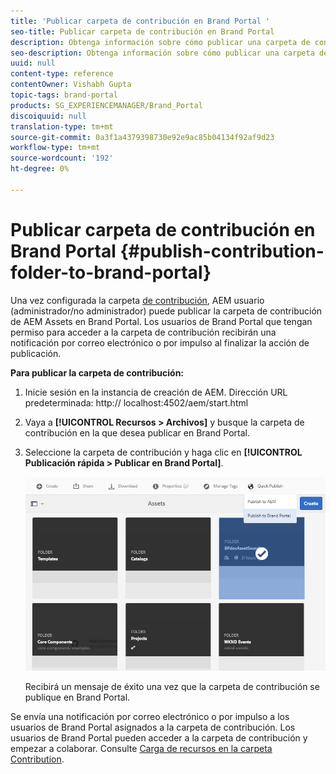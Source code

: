 ```yaml
---
title: 'Publicar carpeta de contribución en Brand Portal '
seo-title: Publicar carpeta de contribución en Brand Portal
description: Obtenga información sobre cómo publicar una carpeta de contribución de AEM Assets a Brand Portal en Brand Portal 6.4.5.
seo-description: Obtenga información sobre cómo publicar una carpeta de contribución de AEM Assets a Brand Portal en Brand Portal 6.4.5.
uuid: null
content-type: reference
contentOwner: Vishabh Gupta
topic-tags: brand-portal
products: SG_EXPERIENCEMANAGER/Brand_Portal
discoiquuid: null
translation-type: tm+mt
source-git-commit: 0a3f1a4379398730e92e9ac85b04134f92af9d23
workflow-type: tm+mt
source-wordcount: '192'
ht-degree: 0%

---
```



# Publicar carpeta de contribución en Brand Portal {#publish-contribution-folder-to-brand-portal}

Una vez configurada la carpeta [de contribución](brand-portal-configure-contribution-folder-properties.md), AEM usuario (administrador/no administrador) puede publicar la carpeta de contribución de AEM Assets en Brand Portal. Los usuarios de Brand Portal que tengan permiso para acceder a la carpeta de contribución recibirán una notificación por correo electrónico o por impulso al finalizar la acción de publicación.


**Para publicar la carpeta de contribución:**

1. Inicie sesión en la instancia de creación de AEM.
Dirección URL predeterminada: http:// localhost:4502/aem/start.html
1. Vaya a **[!UICONTROL Recursos > Archivos]** y busque la carpeta de contribución en la que desea publicar en Brand Portal.
1. Seleccione la carpeta de contribución y haga clic en **[!UICONTROL Publicación rápida > Publicar en Brand Portal]**.

   ![](assets/publish-contribution-folder-to-bp.png)

   Recibirá un mensaje de éxito una vez que la carpeta de contribución se publique en Brand Portal.

Se envía una notificación por correo electrónico o por impulso a los usuarios de Brand Portal asignados a la carpeta de contribución. Los usuarios de Brand Portal pueden acceder a la carpeta de contribución y empezar a colaborar. Consulte [Carga de recursos en la carpeta Contribution](brand-portal-upload-assets-to-contribution-folder.md).